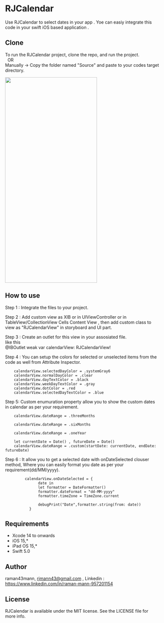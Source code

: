 # RJCalendar

Use RJCalendar to select dates in your app . Yoe can easiy integrate this code in your swift iOS based application  .

## Clone 
To run the RJCalendar project, clone the repo, and run the project.<br />
&nbsp;&nbsp;OR<br />
Manually -> Copy the folder named "Source" and paste to your codes target directory.

<img src = "https://github.com/raman43mann/RJCalendar/assets/154659783/5ae3d580-a38c-4bbe-844b-75d35cd4918a" width="300" height="670">

## How to use

Step 1 : Integrate the files to your project.

Step 2 : Add custom view as XIB or in UIViewController or in TableView/CollectionView Cells Content View , then add custom class to view as "RJCalendarView" in storyboard and UI part.

Step 3 : Create an outlet for this view in your assosiated file.<br />
like this<br />
@IBOutlet weak var calendarView: RJCalendarView!

Step 4 : You can setup the colors for selected or unselected items from the code as well from Attribute Inspector.

        calendarView.selectedDayColor = .systemGray6
        calendarView.normalDayColor = .clear
        calendarView.dayTextColor = .black
        calendarView.weekDayTextColor = .gray
        calendarView.dotColor = .red
        calendarView.selectedDayTextColor = .blue
        
Step 5: Custom enumuration property allow you to show the custom dates in calendar as per your requirement.

        calendarView.dateRange = .threeMonths

        calendarView.dateRange = .sixMonths

        calendarView.dateRange = .oneYear
        
        let currentDate = Date() , futureDate = Date()
        calendarView.dateRange = .custom(startDate: currentDate, endDate: futureDate)


Step 6 : It allow you to get a selected date with onDateSelected clouser method, Where you can easily format you date as per your requirement(dd/MM/yyyy).

             calendarView.onDateSelected = {
                   date in
                   let formatter = DateFormatter()
                   formatter.dateFormat = "dd-MM-yyyy"
                   formatter.timeZone = TimeZone.current
                   
                   debugPrint("Date",formatter.string(from: date))
               }



## Requirements
- Xcode 14 to onwards
- iOS 15,*
- iPad OS 15,*
- Swift 5.0 


## Author
raman43mann, rjmann43@gmail.com , Linkedin : https://www.linkedin.com/in/raman-mann-957201154

## License
RJCalendar is available under the MIT license. See the LICENSE file for more info.
